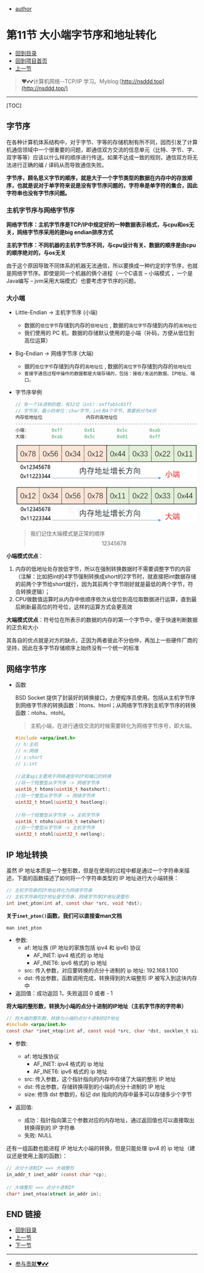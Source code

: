 + [author](https://github.com/3293172751)

# 第11节 大小端字节序和地址转化

+ [回到目录](../README.md)
+ [回到项目首页](../../README.md)
+ [上一节](10.md)
> ❤️💕💕计算机网络--TCP/IP 学习。Myblog:[http://nsddd.top](http://nsddd.top/)
---
[TOC]

## 字节序

在各种计算机体系结构中，对于字节、字等的存储机制有所不同，因而引发了计算机通信领域中一个很重要的问题，即通信双方交流的信息单元（比特、字节、字、双字等等）应该以什么样的顺序进行传送。如果不达成一致的规则，通信双方将无法进行正确的编 / 译码从而导致通信失败。

**字节序，顾名思义字节的顺序，就是大于一个字节类型的数据在内存中的存放顺序，也就是说对于单字符来说是没有字节序问题的，字符串是单字符的集合，因此字符串也没有字节序问题。**



### 主机字节序与网络字节序

**网络字节序：主机字节序是TCP/IP中规定好的一种数据表示格式，与cpu和os无关，网络字节序采用的是big endian排序方式**



**主机字节序：不同机器的主机字节序不同，与cpu设计有关、数据的顺序是由cpu的顺序绝对的，与os无关**

由于这个原因导致不同体系的机器无法通信，所以要换成一种约定的字节序，也就是网络字节序。即使是同一个机器的俩个进程（一个C语言 – 小端模式 ，一个是Java编写 – jvm采用大端模式）也要考虑字节序的问题。



### 大小端

- Little-Endian -> 主机字节序 (小端)

  - 数据的`低位字节`存储到内存的`低地址位` , 数据的`高位字节`存储到内存的`高地址位`
  - 我们使用的 PC 机，数据的存储默认使用的是小端（补码，方便从低位到高位运算）

- Big-Endian -> 网络字节序 (大端)

  - 据的`低位字节`存储到内存的`高地址位` , 数据的`高位字节`存储到内存的`低地址位`
  - `套接字通信过程中操作的数据都是大端存储的，包括：接收/发送的数据、IP地址、端口。`

- 字节序举例

  ```c
  // 有一个16进制的数，有32位（int）：oxffab5c01ff
  // 字节序，最小的单位：char字节，int有4个字节，需要拆分为4份
  内存低地址位                内存的高地址位
  --------------------------------------------------------------------------->
  小端:         0xff        0x01        0x5c        0xab
  大端:         0xab        0x5c        0x01        0xff
  ```

  ![img](assets/little.png)

  ![img](assets/big.png)

  > 我们记住大端模式是正常的顺序$$12345678$$

**小端模式优点**：

1. 内存的低地址处存放低字节，所以在强制转换数据时不需要调整字节的内容（注解：比如把int的4字节强制转换成short的2字节时，就直接把int数据存储的前两个字节给short就行，因为其前两个字节刚好就是最低的两个字节，符合转换逻辑）；
2. CPU做数值运算时从内存中依顺序依次从低位到高位取数据进行运算，直到最后刷新最高位的符号位，这样的运算方式会更高效

**大端模式优点**：符号位在所表示的数据的内存的第一个字节中，便于快速判断数据的正负和大小

其各自的优点就是对方的缺点，正因为两者彼此不分伯仲，再加上一些硬件厂商的坚持，因此在多字节存储顺序上始终没有一个统一的标准



## 网络字节序

- 函数

  BSD Socket 提供了封装好的转换接口，方便程序员使用。包括从主机字节序到网络字节序的转换函数：htons、htonl；从网络字节序到主机字节序的转换函数：ntohs、ntohl。

  > 主机小端，在进行通信交流的时候需要转化为网络字节序号，即大端。
  
  ```c
  #include <arpa/inet.h>
  // h:主机
  // n:网络
  // s:short
  // i:int
  
  //这套api主要用于网络通信中IP和端口的转换
  //将一个短整型从字节序 -> 网络字节序
  uint16_t htons(uint16_t hostshort);	
  //将一个整型从字节序 -> 网络字节序
  uint32_t htonl(uint32_t hostlong);	
  
  //将一个短整型从字节序 -> 主机字节序
  uint16_t ntohs(uint16_t netshort)
  //将一个整型从字节序 -> 主机字节序  
  uint32_t ntohl(uint32_t netlong);
  ```



## IP 地址转换

虽然 IP 地址本质是一个整形数，但是在使用的过程中都是通过一个字符串来描述，下面的函数描述了如何将一个字符串类型的 IP 地址进行大小端转换：

```c
// 主机字符串的IP地址转化为网络字符串
// 主机字符串的IP地址是字符串，网络字节序IP地址是整形
int inet_pton(int af, const char *src, void *dst);
```

**关于`inet_pton()`函数，我们可以直接查man文档**

```
man inet_pton
```

- 参数:
  - af: 地址族 (IP 地址的家族包括 ipv4 和 ipv6) 协议
    - AF_INET: ipv4 格式的 ip 地址
    - AF_INET6: ipv6 格式的 ip 地址
  - src: 传入参数，对应要转换的点分十进制的 ip 地址: 192.168.1.100
  - dst: 传出参数，函数调用完成，转换得到的大端整形 IP 被写入到这块内存中
- 返回值：成功返回 1，失败返回 0 或者 - 1



**将大端的整形数，转换为小端的点分十进制的IP地址（主机字节序的字符串）**

```c
// 将大端的整形数，转换为小端的点分十进制的IP地址
#include <arpa/inet.h>
const char *inet_ntop(int af, const void *src, char *dst, socklen_t size);
```

- 参数:

  - af: 地址族协议
    - AF_INET: ipv4 格式的 ip 地址 
    - AF_INET6: ipv6 格式的 ip 地址
  - src: 传入参数，这个指针指向的内存中存储了大端的整形 IP 地址
  - dst: 传出参数，存储转换得到的小端的点分十进制的 IP 地址
  - size: 修饰 dst 参数的，标记 dst 指向的内存中最多可以存储多少个字节

- 返回值:

  - 成功：指针指向第三个参数对应的内存地址，通过返回值也可以直接取出转换得到的 IP 字符串
  - 失败: NULL

  

还有一组函数也能进程 IP 地址大小端的转换，但是只能处理 ipv4 的 ip 地址（建议还是使用上面的函数）：

```c
// 点分十进制IP ==> 大端整形
in_addr_t inet_addr (const char *cp);

// 大端整形 ==> 点分十进制IP
char* inet_ntoa(struct in_addr in);
```

## END 链接

+ [回到目录](../README.md)
+ [上一节](10.md)
+ [下一节](12.md)
---
+ [参与贡献❤️💕💕](https://github.com/3293172751/CS_COURSE/blob/master/Git/git-contributor.md)
